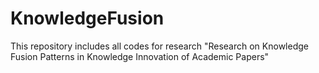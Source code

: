 # KnowledgeFusion
This repository includes all codes for research "Research on Knowledge Fusion Patterns in Knowledge Innovation of Academic Papers"
